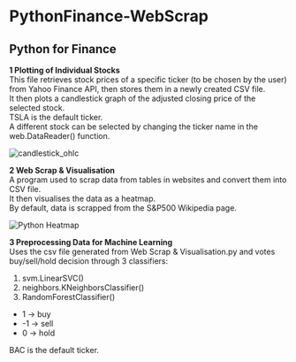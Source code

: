 # PythonFinance-WebScrap
## Python for Finance

**1 Plotting of Individual Stocks <br/>** 
This file retrieves stock prices of a specific ticker (to be chosen by the user) from Yahoo Finance API, then stores them in a newly created CSV file. <br/>
It then plots a candlestick graph of the adjusted closing price of the selected stock. <br/>
TSLA is the default ticker. <br/>
A different stock can be selected by changing the ticker name in the web.DataReader() function. <br/>

![candlestick_ohlc](https://user-images.githubusercontent.com/47865641/73657748-e5734c00-46cd-11ea-9782-8a504c348672.JPG)


**2 Web Scrap & Visualisation <br/>** 
A program used to scrap data from tables in websites and convert them into CSV file. <br/>
It then visualises the data as a heatmap. <br/>
By default, data is scrapped from the S&P500 Wikipedia page. <br/>

![Python Heatmap](https://user-images.githubusercontent.com/47865641/73657848-15baea80-46ce-11ea-9a22-1a169f167b8c.JPG)

**3 Preprocessing Data for Machine Learning <br/>** 
Uses the csv file generated from Web Scrap & Visualisation.py and votes buy/sell/hold decision through 3 classifiers: <br/>
1. svm.LinearSVC()
2. neighbors.KNeighborsClassifier()
3. RandomForestClassifier()

- 1 -> buy
- -1 -> sell
- 0 -> hold

BAC is the default ticker.
